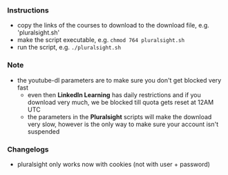 ### Instructions

- copy the links of the courses to download to the download file, e.g. 'pluralsight.sh'
- make the script executable, e.g. `chmod 764 pluralsight.sh`
- run the script, e.g. `./pluralsight.sh`

### Note

- the youtube-dl parameters are to make sure you don't get blocked very fast
    - even then **LinkedIn Learning** has daily restrictions and if you download very much, we be blocked till quota gets reset at 12AM UTC
    - the parameters in the **Pluralsight** scripts will make the download very slow, however is the only way to make sure your account isn't suspended

### Changelogs

- pluralsight only works now with cookies (not with user + password)
